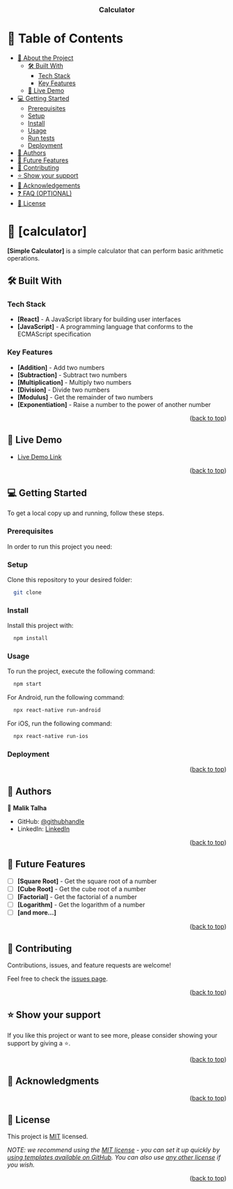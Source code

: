 <a name="readme-top"></a>

<div align="center">
  <h3><b> Calculator </b></h3>

</div>

# 📗 Table of Contents

- [📖 About the Project](#about-project)
  - [🛠 Built With](#built-with)
    - [Tech Stack](#tech-stack)
    - [Key Features](#key-features)
  - [🚀 Live Demo](#live-demo)
- [💻 Getting Started](#getting-started)
  - [Prerequisites](#prerequisites)
  - [Setup](#setup)
  - [Install](#install)
  - [Usage](#usage)
  - [Run tests](#run-tests)
  - [Deployment](#deployment)
- [👥 Authors](#authors)
- [🔭 Future Features](#future-features)
- [🤝 Contributing](#contributing)
- [⭐️ Show your support](#support)
- [🙏 Acknowledgements](#acknowledgements)
- [❓ FAQ (OPTIONAL)](#faq)
- [📝 License](#license)

<!-- PROJECT DESCRIPTION -->

# 📖 [calculator] <a name="about-project"></a>

**[Simple Calculator]** is a simple calculator that can perform basic arithmetic operations.

## 🛠 Built With <a name="built-with"></a>

### Tech Stack <a name="tech-stack"></a>

- **[React]** - A JavaScript library for building user interfaces
- **[JavaScript]** - A programming language that conforms to the ECMAScript specification

### Key Features <a name="key-features"></a>

- **[Addition]** - Add two numbers
- **[Subtraction]** - Subtract two numbers
- **[Multiplication]** - Multiply two numbers
- **[Division]** - Divide two numbers
- **[Modulus]** - Get the remainder of two numbers
- **[Exponentiation]** - Raise a number to the power of another number

<p align="right">(<a href="#readme-top">back to top</a>)</p>

## 🚀 Live Demo <a name="live-demo"></a>

- [Live Demo Link]()

<p align="right">(<a href="#readme-top">back to top</a>)</p>

<!-- GETTING STARTED -->

## 💻 Getting Started <a name="getting-started"></a>

To get a local copy up and running, follow these steps.

### Prerequisites

In order to run this project you need:

### Setup

Clone this repository to your desired folder:

```sh
  git clone
```

### Install

Install this project with:

```sh
  npm install
```

### Usage

To run the project, execute the following command:

```sh
  npm start
```

For Android, run the following command:

```sh
  npx react-native run-android
```

For iOS, run the following command:

```sh
  npx react-native run-ios
```

### Deployment

<p align="right">(<a href="#readme-top">back to top</a>)</p>

## 👥 Authors <a name="authors"></a>

👤 **Malik Talha**

- GitHub: [@githubhandle](https://github.com/MalikTalha03)
- LinkedIn: [LinkedIn](https://linkedin.com/in/vatalha03)

<p align="right">(<a href="#readme-top">back to top</a>)</p>

## 🔭 Future Features <a name="future-features"></a>

- [ ] **[Square Root]** - Get the square root of a number
- [ ] **[Cube Root]** - Get the cube root of a number
- [ ] **[Factorial]** - Get the factorial of a number
- [ ] **[Logarithm]** - Get the logarithm of a number
- [ ] **[and more...]**

<p align="right">(<a href="#readme-top">back to top</a>)</p>

## 🤝 Contributing <a name="contributing"></a>

Contributions, issues, and feature requests are welcome!

Feel free to check the [issues page](../../issues/).

<p align="right">(<a href="#readme-top">back to top</a>)</p>

## ⭐️ Show your support <a name="support"></a>

If you like this project or want to see more, please consider showing your support by giving a ⭐️.

<p align="right">(<a href="#readme-top">back to top</a>)</p>

## 🙏 Acknowledgments <a name="acknowledgements"></a>

<p align="right">(<a href="#readme-top">back to top</a>)</p>

## 📝 License <a name="license"></a>

This project is [MIT](./LICENSE) licensed.

_NOTE: we recommend using the [MIT license](https://choosealicense.com/licenses/mit/) - you can set it up quickly by [using templates available on GitHub](https://docs.github.com/en/communities/setting-up-your-project-for-healthy-contributions/adding-a-license-to-a-repository). You can also use [any other license](https://choosealicense.com/licenses/) if you wish._

<p align="right">(<a href="#readme-top">back to top</a>)</p>
